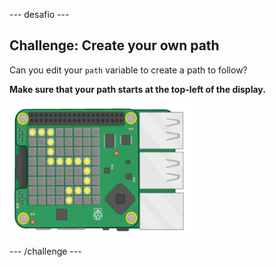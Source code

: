 \--- desafio \---

## Challenge: Create your own path

Can you edit your `path` variable to create a path to follow?

**Make sure that your path starts at the top-left of the display.**

![screenshot](images/tightrope-path-challenge.png)

\--- /challenge \---